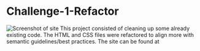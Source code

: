 # Challenge-1-Refactor
![Screenshot of site](https://github.com/hklotz13/Challenge-1-Refactor/blob/main/assets/Screen%20Shot%202022-12-01%20at%207.54.51%20PM.png)
This project consisted of cleaning up some already existing code. The HTML and CSS files were refactored to align more with semantic guidelines/best practices. The site can be found at 
